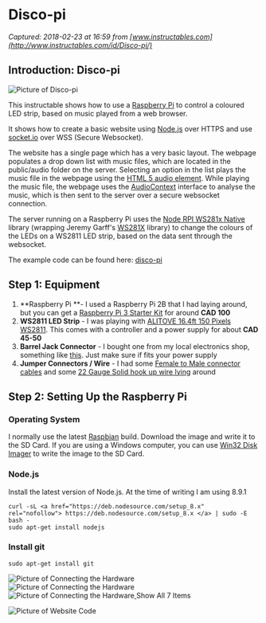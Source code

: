 # Disco-pi

_Captured: 2018-02-23 at 16:59 from [www.instructables.com](http://www.instructables.com/id/Disco-pi/)_

## Introduction: Disco-pi

![Picture of Disco-pi](https://cdn.instructables.com/FBJ/RIVV/JACTTQYL/FBJRIVVJACTTQYL.LARGE.jpg)[ ](https://cdn.instructables.com/FBJ/RIVV/JACTTQYL/FBJRIVVJACTTQYL.LARGE.jpg)

This instructable shows how to use a [Raspberry Pi](https://www.raspberrypi.org) to control a coloured LED strip, based on music played from a web browser.

It shows how to create a basic website using [Node.js](https://nodejs.org) over HTTPS and use [socket.io](https://socket.io) over WSS (Secure Websocket).

The website has a single page which has a very basic layout. The webpage populates a drop down list with music files, which are located in the public/audio folder on the server. Selecting an option in the list plays the music file in the webpage using the [HTML 5 audio element](https://www.w3schools.com/html/html5_audio.asp). While playing the music file, the webpage uses the [AudioContext](https://developer.mozilla.org/en-US/docs/Web/API/AudioContext) interface to analyse the music, which is then sent to the server over a secure websocket connection.

The server running on a Raspberry Pi uses the [Node RPI WS281x Native](https://github.com/beyondscreen/node-rpi-ws281x-native) library (wrapping Jeremy Garff's [WS281X](https://github.com/jgarff/rpi_ws281x) library) to change the colours of the LEDs on a WS2811 LED strip, based on the data sent through the websocket.

The example code can be found here: [disco-pi](https://github.com/haydockjp/disco-pi)

## Step 1: Equipment

  1. **Raspberry Pi **\- I used a Raspberry Pi 2B that I had laying around, but you can get a [Raspberry Pi 3 Starter Kit](https://goo.gl/UAQ92Z) for around **CAD 100**
  2. **WS2811 LED Strip** \- I was playing with [ALITOVE 16.4ft 150 Pixels WS2811](https://goo.gl/BhWDX9). This comes with a controller and a power supply for about **CAD 45-50**
  3. **Barrel Jack Connector** \- I bought one from my local electronics shop, something like [this](https://goo.gl/Z8diR1). Just make sure if fits your power supply 
  4. **Jumper Connectors / Wire** \- I had some [Female to Male connector cables](https://goo.gl/dfE7mx) and some [22 Gauge Solid hook up wire lying](https://goo.gl/8khnTF) around

## Step 2: Setting Up the Raspberry Pi

### Operating System

I normally use the latest [Raspbian](https://www.raspberrypi.org/downloads/raspbian/) build. Download the image and write it to the SD Card. If you are using a Windows computer, you can use [Win32 Disk Imager](https://sourceforge.net/projects/win32diskimager/) to write the image to the SD Card.

### Node.js

Install the latest version of Node.js. At the time of writing I am using 8.9.1
    
    
    curl -sL <a href="https://deb.nodesource.com/setup_8.x" rel="nofollow"> https://deb.nodesource.com/setup_8.x </a> | sudo -E bash -
    sudo apt-get install nodejs

### Install git
    
    
    sudo apt-get install git

![Picture of Connecting the Hardware](https://cdn.instructables.com/FZA/US11/JACTTQXG/FZAUS11JACTTQXG.LARGE.jpg)[ ](https://cdn.instructables.com/FZA/US11/JACTTQXG/FZAUS11JACTTQXG.LARGE.jpg)![Picture of Connecting the Hardware](https://cdn.instructables.com/FNA/DW3D/JACTTQXH/FNADW3DJACTTQXH.MEDIUM.jpg)[ ](https://cdn.instructables.com/FNA/DW3D/JACTTQXH/FNADW3DJACTTQXH.LARGE.jpg)![Picture of Connecting the Hardware](https://cdn.instructables.com/FR7/F585/JACTTQXE/FR7F585JACTTQXE.MEDIUM.jpg)[ ](https://cdn.instructables.com/FR7/F585/JACTTQXE/FR7F585JACTTQXE.LARGE.jpg)Show All 7 Items

![Picture of Website Code](https://cdn.instructables.com/FMP/CMDX/JACTU2AA/FMPCMDXJACTU2AA.LARGE.jpg)[ ](https://cdn.instructables.com/FMP/CMDX/JACTU2AA/FMPCMDXJACTU2AA.LARGE.jpg)
